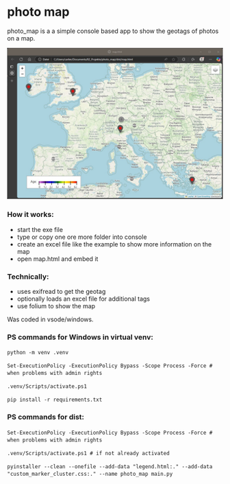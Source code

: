 # photo map

photo_map is a a simple console based app to show the geotags of photos on a map.

![Screenshot of the example map.](example_map_screenshot.jpg)

### How it works:
- start the exe file
- type or copy one ore more folder into console
- create an excel file like the example to show more information on the map
- open map.html and embed it

### Technically:
- uses exifread to get the geotag
- optionally loads an excel file for additional tags
- use folium to show the map

Was coded in vsode/windows.

### PS commands for Windows in virtual venv:

`python -m venv .venv`

`Set-ExecutionPolicy -ExecutionPolicy Bypass -Scope Process -Force # when problems with admin rights`

`.venv/Scripts/activate.ps1`

`pip install -r requirements.txt`

### PS commands for dist:

`Set-ExecutionPolicy -ExecutionPolicy Bypass -Scope Process -Force # when problems with admin rights`

`.venv/Scripts/activate.ps1 # if not already activated`

`pyinstaller --clean --onefile --add-data "legend.html:." --add-data "custom_marker_cluster.css:." --name photo_map main.py`
